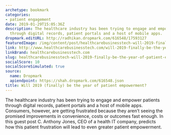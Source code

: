 ```yaml
---
archetype: bookmark
categories:
- patient engagement
date: 2019-01-29T15:05:36Z
description: The healthcare industry has been trying to engage and empower patients
  through digital records, patient portals and a host of mobile apps.
dropmark.editURL: http://radhikan.dropmark.com/616548/17593127
featuredImage: /img/content/post/healthcarebusinesstech-will-2019-finally-be-the-year-of-patient-empowerment.jpg
link: http://www.healthcarebusinesstech.com/will-2019-finally-be-the-year-of-patient-empowerment/
linkBrand: healthcarebusinesstech.com
slug: healthcarebusinesstech-will-2019-finally-be-the-year-of-patient-empowerment
socialScore: 10
socialScoreSimulated: true
source:
  name: Dropmark
  apiendpoint: https://shah.dropmark.com/616548.json
title: Will 2019 (finally) be the year of patient empowerment?
---
```

The healthcare industry has been trying to engage and empower patients through digital records, patient portals and a host of mobile apps. Consumers, however, are getting frustrated because they aren’t seeing the promised improvements in convenience, costs or outcomes fast enough. In this guest post C. Anthony Jones, CEO of a health IT company, predicts how this patient frustration will lead to even greater patient empowerment.

